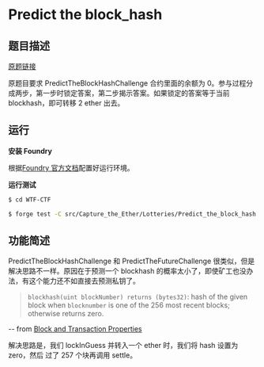 # Predict the block_hash

## 题目描述

[原题链接](https://capturetheether.com/challenges/lotteries/predict-the-block-hash/)

原题目要求 PredictTheBlockHashChallenge 合约里面的余额为 0。参与过程分成两步，第一步时锁定答案，第二步揭示答案。如果锁定的答案等于当前 blockhash，即可转移 2 ether 出去。

## 运行

**安装 Foundry**

根据[Foundry 官方文档](https://getfoundry.sh/)配置好运行环境。

**运行测试**

```sh
$ cd WTF-CTF

$ forge test -C src/Capture_the_Ether/Lotteries/Predict_the_block_hash -vvv
```

## 功能简述

PredictTheBlockHashChallenge 和 PredictTheFutureChallenge 很类似，但是解决思路不一样。原因在于预测一个 blockhash 的概率太小了，即使矿工也没办法，有这个能力还不如直接去预测私钥了。

> `blockhash(uint blockNumber) returns (bytes32)`: hash of the given block when `blocknumber` is one of the 256 most recent blocks; otherwise returns zero. 

-- from [Block and Transaction Properties](https://docs.soliditylang.org/en/develop/units-and-global-variables.html#block-and-transaction-properties)

解决思路是，我们 lockInGuess 并转入一个 ether 时，我们将 hash 设置为 zero，然后 过了 257 个块再调用 settle。
